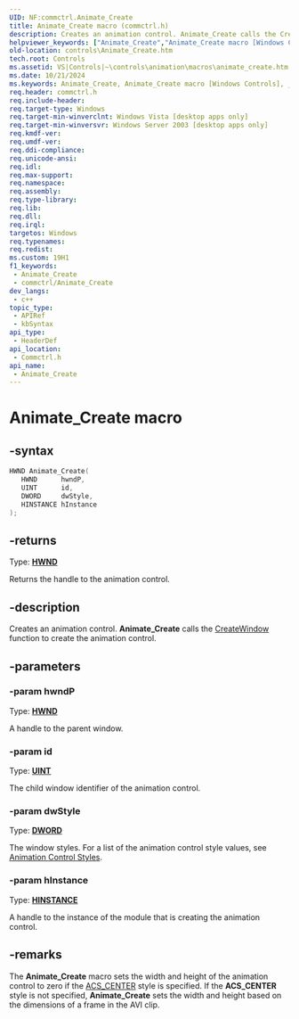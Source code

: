 ```yaml
---
UID: NF:commctrl.Animate_Create
title: Animate_Create macro (commctrl.h)
description: Creates an animation control. Animate_Create calls the CreateWindow function to create the animation control.
helpviewer_keywords: ["Animate_Create","Animate_Create macro [Windows Controls]","_win32_Animate_Create","_win32_Animate_Create_cpp","commctrl/Animate_Create","controls.Animate_Create","controls._win32_Animate_Create"]
old-location: controls\Animate_Create.htm
tech.root: Controls
ms.assetid: VS|Controls|~\controls\animation\macros\animate_create.htm
ms.date: 10/21/2024
ms.keywords: Animate_Create, Animate_Create macro [Windows Controls], _win32_Animate_Create, _win32_Animate_Create_cpp, commctrl/Animate_Create, controls.Animate_Create, controls._win32_Animate_Create
req.header: commctrl.h
req.include-header: 
req.target-type: Windows
req.target-min-winverclnt: Windows Vista [desktop apps only]
req.target-min-winversvr: Windows Server 2003 [desktop apps only]
req.kmdf-ver: 
req.umdf-ver: 
req.ddi-compliance: 
req.unicode-ansi: 
req.idl: 
req.max-support: 
req.namespace: 
req.assembly: 
req.type-library: 
req.lib: 
req.dll: 
req.irql: 
targetos: Windows
req.typenames: 
req.redist: 
ms.custom: 19H1
f1_keywords:
 - Animate_Create
 - commctrl/Animate_Create
dev_langs:
 - c++
topic_type:
 - APIRef
 - kbSyntax
api_type:
 - HeaderDef
api_location:
 - Commctrl.h
api_name:
 - Animate_Create
---
```


# Animate_Create macro

## -syntax

```cpp
HWND Animate_Create(
   HWND      hwndP,
   UINT      id,
   DWORD     dwStyle,
   HINSTANCE hInstance
);
```

## -returns

Type: **[HWND](/windows/desktop/winprog/windows-data-types)**

Returns the handle to the animation control.


## -description

Creates an animation control. <b>Animate_Create</b> calls the <a href="/windows/desktop/api/winuser/nf-winuser-createwindowa">CreateWindow</a> function to create the animation control.

## -parameters

### -param hwndP

Type: <b><a href="/windows/desktop/WinProg/windows-data-types">HWND</a></b>

A handle to the parent window.

### -param id

Type: <b><a href="/windows/desktop/WinProg/windows-data-types">UINT</a></b>

The child window identifier of the animation control.

### -param dwStyle

Type: <b><a href="/windows/desktop/WinProg/windows-data-types">DWORD</a></b>

The window styles. For a list of the animation control style values, see <a href="/windows/desktop/Controls/animation-control-styles">Animation Control Styles</a>.

### -param hInstance

Type: <b><a href="/windows/desktop/WinProg/windows-data-types">HINSTANCE</a></b>

A handle to the instance of the module that is creating the animation control.

## -remarks

The <b>Animate_Create</b> macro sets the width and height of the animation control to zero if the <a href="/windows/desktop/Controls/animation-control-styles">ACS_CENTER</a> style is specified. If the <b>ACS_CENTER</b> style is not specified, <b>Animate_Create</b> sets the width and height based on the dimensions of a frame in the AVI clip.
